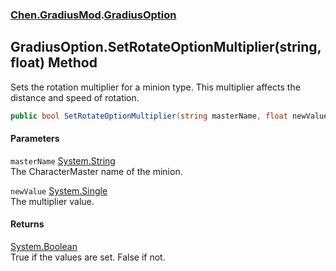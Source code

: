 
### [Chen.GradiusMod](./neHTXX+yFsk1RpXqjkv9zg 'Chen.GradiusMod').[GradiusOption](./RwcUdzMZ2GhU3X3ywDzKbQ 'Chen.GradiusMod.GradiusOption')

## GradiusOption.SetRotateOptionMultiplier(string, float) Method
Sets the rotation multiplier for a minion type. This multiplier affects the distance and speed of rotation.  
```csharp
public bool SetRotateOptionMultiplier(string masterName, float newValue);
```

#### Parameters
<a name='EdY3ZG9A2dgZY2L4Xic6AA'></a>
`masterName` [System.String](https://docs.microsoft.com/en-us/dotnet/api/System.String 'System.String')  
The CharacterMaster name of the minion.  
  
<a name='2AYva2rwVuEcdfVvnP59fw'></a>
`newValue` [System.Single](https://docs.microsoft.com/en-us/dotnet/api/System.Single 'System.Single')  
The multiplier value.  
  

#### Returns
[System.Boolean](https://docs.microsoft.com/en-us/dotnet/api/System.Boolean 'System.Boolean')  
True if the values are set. False if not.  
